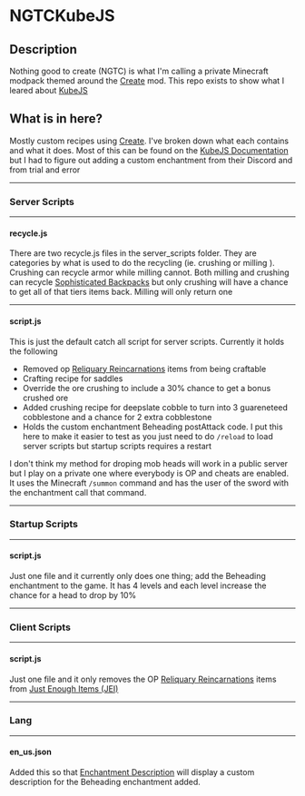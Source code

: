 # NGTCKubeJS
## Description
 Nothing good to create (NGTC) is what I'm calling a private Minecraft modpack themed around the [Create](https://www.curseforge.com/minecraft/mc-mods/create) mod. This repo exists to show what I leared about [KubeJS](https://www.curseforge.com/minecraft/mc-mods/kubejs)

## What is in here?
Mostly custom recipes using [Create](https://www.curseforge.com/minecraft/mc-mods/create). I've broken down what each contains and what it does. Most of this can be found on the [KubeJS Documentation](https://mods.latvian.dev/books/kubejs) but I had to figure out adding a custom enchantment from their Discord and from trial and error

----

### Server Scripts

----

#### recycle.js
There are two recycle.js files in the server_scripts folder. They are categories by what is used to do the recycling (ie. crushing or milling ). Crushing can recycle armor while milling cannot. Both milling and crushing can recycle [Sophisticated Backpacks](https://www.curseforge.com/minecraft/mc-mods/sophisticated-backpacks) but only crushing will have a chance to get all of that tiers items back. Milling will only return one

----

#### script.js
This is just the default catch all script for server scripts. Currently it holds the following
- Removed op [Reliquary Reincarnations](https://www.curseforge.com/minecraft/mc-mods/reliquary-v1-3) items from being craftable
- Crafting recipe for saddles
- Override the ore crushing to include a 30% chance to get a bonus crushed ore
- Added crushing recipe for deepslate cobble to turn into 3 guareneteed cobblestone and a chance for 2 extra cobblestone
- Holds the custom enchantment Beheading postAttack code. I put this here to make it easier to test as you just need to do `/reload` to load server scripts but startup scripts requires a restart

I don't think my method for droping mob heads will work in a public server but I play on a private one where everybody is OP and cheats are enabled. It uses the Minecraft `/summon` command and has the user of the sword with the enchantment call that command.

----

### Startup Scripts

----

#### script.js
Just one file and it currently only does one thing; add the Beheading enchantment to the game. It has 4 levels and each level increase the chance for a head to drop by 10%

----

### Client Scripts

----

#### script.js
Just one file and it only removes the OP [Reliquary Reincarnations](https://www.curseforge.com/minecraft/mc-mods/reliquary-v1-3) items from [Just Enough Items (JEI)](https://www.curseforge.com/minecraft/mc-mods/jei)

----

### Lang

----

#### en_us.json
Added this so that [Enchantment Description](https://www.curseforge.com/minecraft/mc-mods/enchantment-descriptions) will display a custom description for the Beheading enchantment added.
